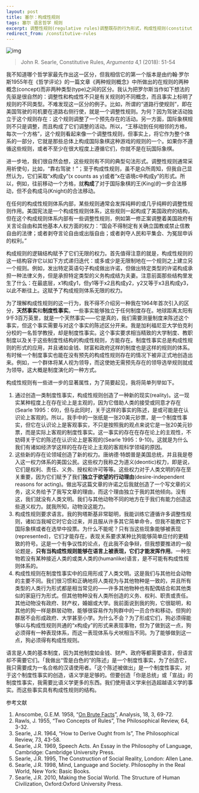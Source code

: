 ```yaml
---
layout: post
title: 塞尔：构成性规则
tags: 塞尔 语言哲学 规则
excerpt: 调整性规则(regulative rules)调整既存的行为形式，构成性规则(constitutive rules)使新的行为形式成为可能。它们构成了它们所调整的现象。天然事实(brute facts)能够独立于任何制度存在。制度性事实(institutional facts)需要预先存在的制度，其中包含了构成性规则的体系。构成性规则通过新的权力创造了新的现实形式( forms of reality)，它们通常需要语言，并且它们是人类文明的基础。
redirect_from: /constitutive-rules
---
```


![img](https://res-5.cloudinary.com/mkyos/image/upload/q_auto/v1/blog-images/searle-john-bw1.jpg)

> John R. Searle, Constitutive Rules, *Argumenta* 4,1 (2018): 51-54

我不知道哪个哲学家最先作出这一区分，但我相信它的第一个版本是由约翰·罗尔斯1955年在《哲学评论》的一篇文章《两种规则概念》中所做出的在规则的两种概念(concept)而非两种类型(type)之间的区分。我认为把罗尔斯当作如下想法的先驱是很自然的：调整性和构成性不只是有关规则的不同概念，而且事实上标明了规则的不同类型。不难发现这一区分的例子。比如，所谓的“道路行使规则”，即在美国驾驶的司机要在道路右侧行使，就是一个调整性规则。为何？因为驾驶活动独立于这个规则存在：这个规则调整了一个预先存在的活动。另一方面，国际象棋规则不只是调整，而且构成了它们调整的活动。所以，“王移动到任何相邻的方格，每次一个方格”，这个规则看起来像一个调整性规则，但事实上，将它作为整个体系的一部分，它就是那些总体上构成国际象棋这种游戏的规则的一个。如果你不遵循这些规则，或者不至少在很大程度上遵循它们，你就不是在玩国际象棋。

进一步地，我们很自然会想，这些规则有不同的典型句法形式。调整性规则通常采用祈使句，比如，“靠右驾驶！”；至于构成性规则，虽不是众所周知，但我自己显然认为，它们采取“x构成y”(x counts as y)或者“x在语境c中构成y”的形式。所以，例如，往前移动一个方格，就**构成**了对于国际象棋的王(King)的一步合法移动，但不会构成马(Knight)的合法移动。

在任何的构成性规则体系内部，某些规则通常会发挥纯粹的或几乎纯粹的调整性规则作用。美国宪法是一个构成性规则体系，这些规则一起构成了美国政府的结构，但在这个构成规则体系内部有一些调整性规则，例如第一修正案调整着美国政府有关言论自由和其他基本人权方面的权力：“国会不得制定有关确立国教或禁止信教自由的法律；或者剥夺言论自由或出版自由；或者剥夺人民和平集会、为冤屈申诉的权利。”

构成规则的逻辑结构赋予了它们无限的权力。首先值得注意的就是，构成性规则的这一结构容许它以如下方式递归迭代：或多或少是无限制地在一个规则之上建立另一个规则。例如，发出特定英语句子构成做出许诺，但做出特定类型的许诺构成承担一种法律义务，但是承担特定类型的义务构成结为夫妻。注意前面那些结构里发生了什么：在最底层，x1构成y1，但y1等于x2且构成y2，y2又等于x3且构成y3，以此不断往上。这赋予了构成规则体系无限的权力。

为了理解构成性规则的这一行为，我不得不介绍另一种我在1964年首次引入的区分，**天然事实**和**制度性事实**。一些事实能够独立于任何制度存在。地球距离太阳有9千3百万英里，就是一个天然事实——它是真的，我们需要测量制度来陈述这个事实，但这个事实需要与对这个事实的陈述区分开来。我是加利福尼亚大学伯克利分校的一名哲学教授，却是制度性事实。这个事实要求相当精致的大学制度、教职制度以及关于这些制度性结构的构成性规则，方能存在。制度性事实总是构成性规则的形式的应用，并且诸如金钱、财富和政府这样的制度也是这样的规则的体系。有时候一个制度事实也能在没有预先的构成性规则存在的情况下被非正式地创造出来。例如，一个群体将某人视为领导，而这使她无需预先存在的领导选举规则就成为领导。这大概是制度演化的一种方式。

构成性规则有一些进一步的显著属性，为了简要起见，我将简单列举如下。

1. 通过创造一类制度性事实，构成性规则创造了一种新的现实(reality)。这一现实某种程度上在存在论上是主观的，因为它借助人类的接受或同意才存在(Searle 1995：69)，但与此同时，关于这样的事实的陈述，是或可能是在认识论上客观的。所以，我手中的一张纸是一张20美元钞票，是一个制度性事实，但它在认识论上是客观事实，不只是按照我的观点来说它是一张20美元钞票，而是实际上客观的制度性事实。这一事实的存在在存在论上的主观性，不妨碍关于它的陈述在认识论上是客观的(Searle 1995：9-10)。这就是为什么我们有诸如经济学这样的在存在论上主观的客观科学领域的原因。
2. 这些新的存在论领域创造了新的权力。唐纳德·特朗普是美国总统，并且我是卷入这一权力体系的美国公民。这些权力我称之为道义(deontic)权力，即是说，它们是权利、责任、义务、授权和许可等等。这些权力对于人类文明的存在至关重要，因为它们赋予了我们**独立于欲望的行动理由**(desire-independent reasons for acting)。做出写这篇文章的许诺之后我就创造了一个写文章的义务，这义务给予了我写文章的理由，而这个理由独立于我的其他倾向。没有这，我们就没有人类文明。我们与其他动物不同的地方在于我们有能力创造这些道义权力。就我所知，动物没这能力。
3. 构成性规则要求语言。我的狗塔斯基非常聪明，我能训练它遵循许多调整性规则，诸如当我喊它时它会过来，并且服从许多其它简单命令，但我不能教它下国际象棋或者在选举中投票。为什么不能呢？只有当这些现象能够被表现(represented)，它们才能存在，表现关系要求某种比狗能够简单应付的更精致的符号。这是一个有争议性的论点，在此我不会争辩，但我想要推进的一般论题是，**只有当构成性规则能够在语言上被表现，它们才能发挥作用**。一种生物若没有某种接近人类的或类人类的(humanlike)语言，是不可能有构成性规则体系的。
4. 构成性规则在制度性事实中的应用形成了人类文明。这是我们与其他社会动物的主要不同。我们很习惯和正确地将人类视为与其他物种是一致的，并且所有类型的人类行为形式都是相当常见的——许多其他物种也有配偶结合和其他类似的家庭行为形式。但其他物种没有人类所创造的义务、权利、职责或责任。其他动物没有政府、财产权，婚姻或大学。我前面说到我的狗，它很聪明，和其他的狗一样是群居动物，能够很容易作为狗群中的一员合作和移动，但狗的群居不会形成政府、大学甚至小学。为什么不会？为了形成它们，狗必须得能够以与构成性规则共通的“x构成y”的形式来表现事物，但为了做到这一点，狗必须得有一种表现体系，而这一表现体系与犬吠相当不同。为了能够做到这一点，狗必须得有构成性规则。

语言是人类的基本制度，因为其他制度如金钱、财产、政府等都需要语言，但语言却不需要它们。「我做出“雪是白色的”的陈述」是一个制度性事实，为了创造它，我只需要成为一名合格的汉语使用者。「这个陈述被做出」是一个制度性事实，对于这个制度性事实的创造，语义学是足够的。但要创造「你是总统」或「宣战」的制度性事实，我需要比语义学更多的东西。我们使用语义学来创造超越语义学的事实。而这些事实具有构成性规则的结构。

参考文献

1. Anscombe, G.E.M. 1958, “[On Brute Facts](./anscombe-on-brute-facts.html)”, Analysis, 18, 3, 69-72.
2. Rawls, J. 1955, “Two Concepts of Rules”, The Philosophical Review, 64, 3-32.
3. Searle, J.R. 1964, “How to Derive Ought from Is”, The Philosophical Review, 73, 43-58.
4. Searle, J.R. 1969, Speech Acts. An Essay in the Philosophy of Language, Cambridge: Cambridge University Press.
5. Searle, J.R. 1995, The Construction of Social Reality, London: Allen Lane.
6. Searle, J.R. 1998, Mind, Language and Society. Philosophy in the Real World, New York: Basic Books.
7. Searle, J.R. 2010, Making the Social World. The Structure of Human Civilization, Oxford:Oxford University Press.